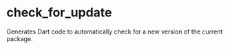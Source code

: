 # check_for_update
Generates Dart code to automatically check for a new version of the current package.
